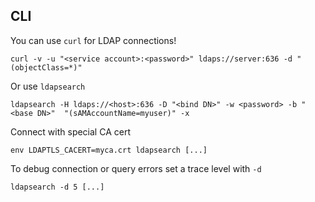 ## CLI

You can use `curl` for LDAP connections!

    curl -v -u "<service account>:<password>" ldaps://server:636 -d "(objectClass=*)"

Or use `ldapsearch`

    ldapsearch -H ldaps://<host>:636 -D "<bind DN>" -w <password> -b "<base DN>"  "(sAMAccountName=myuser)" -x

Connect with special CA cert

    env LDAPTLS_CACERT=myca.crt ldapsearch [...]

To debug connection or query errors set a trace level with `-d`

    ldapsearch -d 5 [...]
